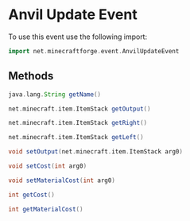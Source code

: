 # Anvil Update Event

To use this event use the following import:
```groovy
import net.minecraftforge.event.AnvilUpdateEvent
```

## Methods
```groovy
java.lang.String getName()
```
```groovy
net.minecraft.item.ItemStack getOutput()
```
```groovy
net.minecraft.item.ItemStack getRight()
```
```groovy
net.minecraft.item.ItemStack getLeft()
```
```groovy
void setOutput(net.minecraft.item.ItemStack arg0)
```
```groovy
void setCost(int arg0)
```
```groovy
void setMaterialCost(int arg0)
```
```groovy
int getCost()
```
```groovy
int getMaterialCost()
```
